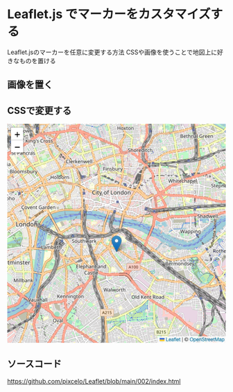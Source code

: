 # Leaflet.js でマーカーをカスタマイズする
Leaflet.jsのマーカーを任意に変更する方法
CSSや画像を使うことで地図上に好きなものを置ける

## 画像を置く


## CSSで変更する


![map](img/leaflet_marker.png)<br/>

## ソースコード

https://github.com/pixcelo/Leaflet/blob/main/002/index.html
